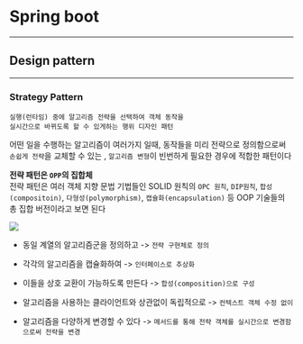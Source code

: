 # Spring boot
---
## Design pattern
---
### Strategy Pattern
```
실행(런타임) 중에 알고리즘 전략을 선택하여 객체 동작을
실시간으로 바뀌도록 할 수 있게하는 행위 디자인 패턴
```
어떤 일을 수행하는 알고리즘이 여러가지 일때, 동작들을 미리 전략으로 정의함으로써 `손쉽게 전략`을 교체할 수 있는 , `알고리즘 변형`이 빈번하게 필요한 경우에 적합한 패턴이다

**전략 패턴은 `OPP`의 집합체**   
전략 패턴은 여러 객체 지향 문법 기법들인 SOLID 원칙의 `OPC 원칙`, `DIP원칙`, `합성(compositoin)`, `다형성(polymorphism)`, `캡슐화(encapsulation)` 등 OOP 기술들의 총 집합 버전이라고 보면 된다   

![](https://images.velog.io/images/y_dragonrise/post/01b02920-5e7d-4a90-b5be-7cdfe0f6091d/image.png)

- 동일 계열의 알고리즘군을 정의하고 -> `전략 구현체로 정의`
- 각각의 알고리즘을 캡슐화하여 -> `인터페이스로 추상화`

- 이들을 상호 교환이 가능하도록 만든다 -> `합성(composition)으로 구성`
- 알고리즘을 사용하는 클라이언트와 상관없이 독립적으로 -> `컨텍스트 객체 수정 없이`
- 알고리즘을 다양하게 변경할 수 있다 -> `메서드를 통해 전략 객체를 실시간으로 변경함으로써 전략을 변경`